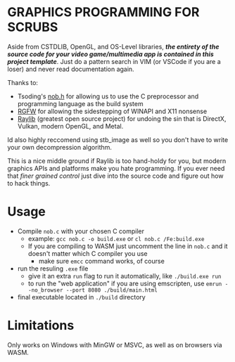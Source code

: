 # GRAPHICS PROGRAMMING FOR SCRUBS
Aside from CSTDLIB, OpenGL, and OS-Level libraries, ***the entirety of the source code for your video game/multimedia app is contained in this project template***. Just do a pattern search in VIM (or VSCode if you are a loser) and never read documentation again.

Thanks to:
- Tsoding's [nob.h](https://github.com/tsoding/nob.h) for allowing us to use the C preprocessor and programming language as the build system
- [RGFW](https://github.com/ColleagueRiley/RGFW) for allowing the sidestepping of WINAPI and X11 nonsense
- [Raylib](https://github.com/raysan5/raylib) (greatest open source project) for undoing the sin that is DirectX, Vulkan, modern OpenGL, and Metal.

Id also highly reccomend using stb_image as well so you don't have to write your own decompression algorithm.

This is a nice middle ground if Raylib is too hand-holdy for you, but modern graphics APIs and platforms make you hate programming. If you ever need that *finer grained control* just dive into the source code and figure out how to hack things.

# Usage
- Compile `nob.c` with your chosen C compiler
    - example: `gcc nob.c -o build.exe` or `cl nob.c /Fe:build.exe`
    - If you are compiling to WASM just uncomment the line in `nob.c` and it doesn't matter which C compiler you use
        - make sure `emcc` command works, of course
- run the resuling `.exe` file
    - give it an extra `run` flag to run it automatically, like `./build.exe run`
    - to run the "web application" if you are using emscripten, use `emrun --no_browser --port 8080 ./build/main.html`
- final executable located in `./build` directory

# Limitations
Only works on Windows with MinGW or MSVC, as well as on browsers via WASM.